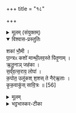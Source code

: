 +++
title = "१८"

+++


<details><summary>मूलम् (संयुक्तम्)</summary>

शका॑ भौ॒मी पा॒न्त्रᳵ कशो॑ मान्थी॒लव॒स्ते पि॑तृ॒णामृ॑तू॒नाञ्जह॑का सव्ँवत्स॒राय॒ लोपा॑ क॒पोत॒ उलू॑कश्श॒शस्ते नैर्॑ऋ॒ताᳵ कृ॑क॒वाकु॑स्सावि॒त्रः ॥ [56]  
</details>

<details open><summary>विश्वास-प्रस्तुतिः</summary>

शका॑ भौ॒मी ।  
पा॒न्त्रᳵ कशो॑ मान्थी॒लव॒स्ते पि॑तृ॒णाम् ।  
ऋ॒तू॒नाञ् जह॑का ।  
स॒व्ँव॒त्स॒राय॒ लोपा॑ ।  
क॒पोत॒ उलू॑कश् श॒शस् ते नैर्॑ऋ॒ताः ।  
कृ॒क॒वाकु॑स् सावि॒त्रः ॥ [56]  
</details>

<details><summary>मूलम्</summary>

शका॑ भौ॒मी ।  
पा॒न्त्रᳵ कशो॑ मान्थी॒लव॒स्ते पि॑तृ॒णाम् ।  
ऋ॒तू॒नाञ् जह॑का ।  
स॒व्ँव॒त्स॒राय॒ लोपा॑ ।  
क॒पोत॒ उलू॑कश् श॒शस् ते नैर्॑ऋ॒ताः ।  
कृ॒क॒वाकु॑स् सावि॒त्रः ॥ [56]  
</details>

<details><summary>भट्टभास्कर-टीका</summary>

1शका उक्ता पान्त्रादयस्त्रयः पितृणाम् । शकुनिनिघातः कशः गतः । मान्थीलवः महाउदभुक् । शकुनिकुट्टक इत्येके । ऋतूनां जहका बिलवासी । क्रोष्टा शललिजातीयः । क्षुद्रविशेष इत्येके । संवत्सराय लोपा मृगविशेषः । लोमाविकेत्येके । श्मशानशकुनिरित्यन्ये । कपोतादयस्त्रयो नैऋताः । कपोतो रक्तपादः । उलूको दिवाभीतः । शशः मृगविशेषः । उद्गत्य कुट्टिका कृकवाकुः अरण्यकुक्कुटः ॥

इति पञ्चमे पञ्चमे अष्टादशोनुवाकः ॥  
</details>
